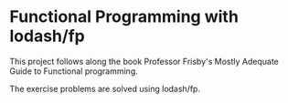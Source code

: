 # Functional Programming with lodash/fp

This project follows along the book Professor Frisby's Mostly Adequate Guide to Functional programming.

The exercise problems are solved using lodash/fp.